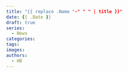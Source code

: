 ```yaml
---
title: "{{ replace .Name "-" " " | title }}"
date: {{ .Date }}
draft: true
series:
  - News
categories:
tags:
images:
authors:
  - HB
---
```


<!--more-->
